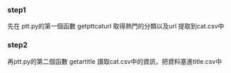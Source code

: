 ### step1
先在 ptt.py的第一個函數 getpttcaturl 
取得熱門的分類以及url 提取到cat.csv中
### step2
再ptt.py的第二個函數 getartitle
讀取cat.csv中的資訊，把資料塞進title.csv中
